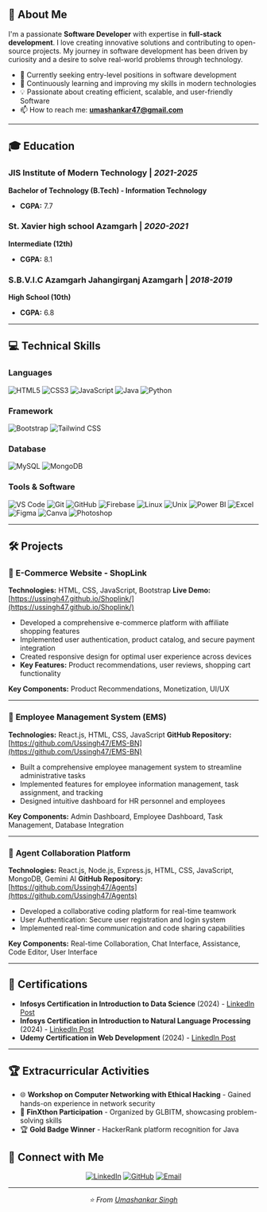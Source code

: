 ## 🚀 About Me

I'm a passionate **Software Developer** with expertise in **full-stack development**. I love creating innovative solutions and contributing to open-source projects. My journey in software development has been driven by curiosity and a desire to solve real-world problems through technology.

- 🔭 Currently seeking entry-level positions in software development
- 🌱 Continuously learning and improving my skills in modern technologies
- 💡 Passionate about creating efficient, scalable, and user-friendly Software
- 📫 How to reach me: **umashankar47@gmail.com**

---

## 🎓 Education

### **JIS Institute of Modern Technology** | *2021-2025*
**Bachelor of Technology (B.Tech) - Information Technology**
- **CGPA:** 7.7

### **St. Xavier high school Azamgarh** | *2020-2021*
**Intermediate (12th)**
- **CGPA:** 8.1

### **S.B.V.I.C Azamgarh Jahangirganj Azamgarh** | *2018-2019*
**High School (10th)**
- **CGPA:** 6.8

---

## 💻 Technical Skills

### **Languages**
![HTML5](https://img.shields.io/badge/HTML5-E34F26?style=for-the-badge&logo=html5&logoColor=white)
![CSS3](https://img.shields.io/badge/CSS3-1572B6?style=for-the-badge&logo=css3&logoColor=white)
![JavaScript](https://img.shields.io/badge/JavaScript-F7DF1E?style=for-the-badge&logo=javascript&logoColor=black)
![Java](https://img.shields.io/badge/Java-ED8B00?style=for-the-badge&logo=java&logoColor=white)
![Python](https://img.shields.io/badge/Python-3776AB?style=for-the-badge&logo=python&logoColor=white)

### **Framework**
![Bootstrap](https://img.shields.io/badge/Bootstrap-563D7C?style=for-the-badge&logo=bootstrap&logoColor=white)
![Tailwind CSS](https://img.shields.io/badge/Tailwind_CSS-38B2AC?style=for-the-badge&logo=tailwind-css&logoColor=white)

### **Database**
![MySQL](https://img.shields.io/badge/MySQL-00000F?style=for-the-badge&logo=mysql&logoColor=white)
![MongoDB](https://img.shields.io/badge/MongoDB-4EA94B?style=for-the-badge&logo=mongodb&logoColor=white)

### **Tools & Software**
![VS Code](https://img.shields.io/badge/Visual_Studio_Code-0078D4?style=for-the-badge&logo=visual%20studio%20code&logoColor=white)
![Git](https://img.shields.io/badge/Git-F05032?style=for-the-badge&logo=git&logoColor=white)
![GitHub](https://img.shields.io/badge/GitHub-100000?style=for-the-badge&logo=github&logoColor=white)
![Firebase](https://img.shields.io/badge/Firebase-039BE5?style=for-the-badge&logo=Firebase&logoColor=white)
![Linux](https://img.shields.io/badge/Linux-FCC624?style=for-the-badge&logo=linux&logoColor=black)
![Unix](https://img.shields.io/badge/Unix-000000?style=for-the-badge&logo=unix&logoColor=white)
![Power BI](https://img.shields.io/badge/Power_BI-F2C811?style=for-the-badge&logo=powerbi&logoColor=black)
![Excel](https://img.shields.io/badge/Microsoft_Excel-217346?style=for-the-badge&logo=microsoft-excel&logoColor=white)
![Figma](https://img.shields.io/badge/Figma-F24E1E?style=for-the-badge&logo=figma&logoColor=white)
![Canva](https://img.shields.io/badge/Canva-%2300C4CC.svg?&style=for-the-badge&logo=Canva&logoColor=white)
![Photoshop](https://img.shields.io/badge/Adobe%20Photoshop-31A8FF?style=for-the-badge&logo=Adobe%20Photoshop&logoColor=black)

---

## 🛠️ Projects

### 🛒 **E-Commerce Website - ShopLink**
**Technologies:** HTML, CSS, JavaScript, Bootstrap
**Live Demo:** [https://ussingh47.github.io/Shoplink/](https://ussingh47.github.io/Shoplink/)

- Developed a comprehensive e-commerce platform with affiliate shopping features
- Implemented user authentication, product catalog, and secure payment integration
- Created responsive design for optimal user experience across devices
- **Key Features:** Product recommendations, user reviews, shopping cart functionality

**Key Components:** Product Recommendations, Monetization, UI/UX

---

### 👥 **Employee Management System (EMS)**
**Technologies:** React.js, HTML, CSS, JavaScript
**GitHub Repository:** [https://github.com/Ussingh47/EMS-BN](https://github.com/Ussingh47/EMS-BN)

- Built a comprehensive employee management system to streamline administrative tasks
- Implemented features for employee information management, task assignment, and tracking
- Designed intuitive dashboard for HR personnel and employees

**Key Components:** Admin Dashboard, Employee Dashboard, Task Management, Database Integration

---

### 🤖 **Agent Collaboration Platform**
**Technologies:** React.js, Node.js, Express.js, HTML, CSS, JavaScript, MongoDB,  Gemini AI 
**GitHub Repository:** [https://github.com/Ussingh47/Agents](https://github.com/Ussingh47/Agents)

- Developed a collaborative coding platform for real-time teamwork
- User Authentication: Secure user registration and login system
- Implemented real-time communication and code sharing capabilities

**Key Components:** Real-time Collaboration, Chat Interface, Assistance, Code Editor, User Interface

---

## 📜 Certifications

- **Infosys Certification in Introduction to Data Science** (2024) - [LinkedIn Post](https://www.linkedin.com/posts/umashankar-singh-414608237_datascience-activity-7164655045886627840-SWEU?utm_source=share&utm_medium=member_android&rcm=ACoAADsAMFABnPLYuDaleLmpHIsh9vti_TwORc0)
- **Infosys Certification in Introduction to Natural Language Processing** (2024) - [LinkedIn Post](https://www.linkedin.com/posts/umashankar-singh-414608237_nlp-activity-7167768987424972800-0bPn?utm_source=share&utm_medium=member_android&rcm=ACoAADsAMFABnPLYuDaleLmpHIsh9vti_TwORc0)
- **Udemy Certification in Web Development** (2024) - [LinkedIn Post](https://www.linkedin.com/posts/umashankar-singh-414608237_activity-7233003461741584384-G4BO?utm_source=share&utm_medium=member_android&rcm=ACoAADsAMFABnPLYuDaleLmpHIsh9vti_TwORc0)

---

## 🏆 Extracurricular Activities

- 🌐 **Workshop on Computer Networking with Ethical Hacking** - Gained hands-on experience in network security
- 🎯 **FinXthon Participation** - Organized by GLBITM, showcasing problem-solving skills
- 🏆 **Gold Badge Winner** - HackerRank platform recognition for Java

## 🤝 Connect with Me

<div align="center">

[![LinkedIn](https://img.shields.io/badge/LinkedIn-0077B5?style=for-the-badge&logo=linkedin&logoColor=white)](https://linkedin.com/in/umashankar-singh-4b6a8a2a7)
[![GitHub](https://img.shields.io/badge/GitHub-100000?style=for-the-badge&logo=github&logoColor=white)](https://github.com/Ussingh47)
[![Email](https://img.shields.io/badge/Email-D14836?style=for-the-badge&logo=gmail&logoColor=white)](mailto:umashankar47@gmail.com)

</div>

---

<div align="center">
  <i>⭐️ From <a href="https://linkedin.com/in/umashankar-singh-4b6a8a2a7">Umashankar Singh</a></i>
</div>
